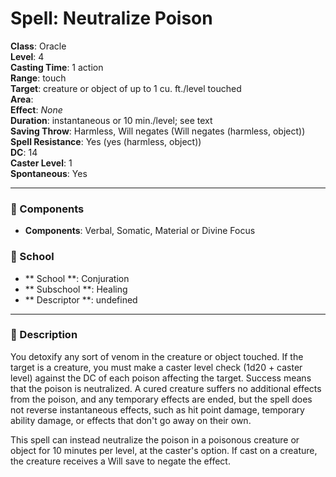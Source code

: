 
# Spell: Neutralize Poison
**Class**: Oracle  
**Level**: 4  
**Casting Time**: 1 action  
**Range**: touch  
**Target**: creature or object of up to 1 cu. ft./level touched  
**Area**:   
**Effect**: _None_  
**Duration**: instantaneous or 10 min./level; see text  
**Saving Throw**: Harmless, Will negates (Will negates (harmless, object))  
**Spell Resistance**: Yes (yes (harmless, object))  
**DC**: 14  
**Caster Level**: 1  
**Spontaneous**: Yes

---

### 🔮 Components
- **Components**: Verbal, Somatic, Material or Divine Focus

### 🏫 School
- ** School **: Conjuration
- ** Subschool **: Healing
- ** Descriptor **: undefined
---

### 📜 Description
You detoxify any sort of venom in the creature or object touched. If the target is a creature, you must make a caster level check (1d20 + caster level) against the DC of each poison affecting the target. Success means that the poison is neutralized. A cured creature suffers no additional effects from the poison, and any temporary effects are ended, but the spell does not reverse instantaneous effects, such as hit point damage, temporary ability damage, or effects that don't go away on their own.

This spell can instead neutralize the poison in a poisonous creature or object for 10 minutes per level, at the caster's option. If cast on a creature, the creature receives a Will save to negate the effect.
